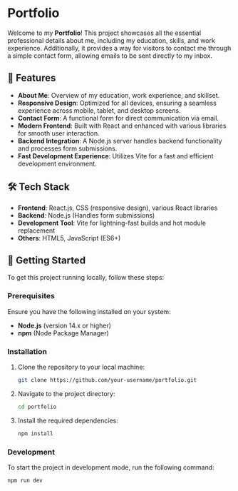 # Portfolio

Welcome to my **Portfolio**! This project showcases all the essential professional details about me, including my education, skills, and work experience. Additionally, it provides a way for visitors to contact me through a simple contact form, allowing emails to be sent directly to my inbox.

## 🌟 Features

- **About Me**: Overview of my education, work experience, and skillset.
- **Responsive Design**: Optimized for all devices, ensuring a seamless experience across mobile, tablet, and desktop screens.
- **Contact Form**: A functional form for direct communication via email.
- **Modern Frontend**: Built with React and enhanced with various libraries for smooth user interaction.
- **Backend Integration**: A Node.js server handles backend functionality and processes form submissions.
- **Fast Development Experience**: Utilizes Vite for a fast and efficient development environment.

## 🛠️ Tech Stack

- **Frontend**: React.js, CSS (responsive design), various React libraries
- **Backend**: Node.js (Handles form submissions)
- **Development Tool**: Vite for lightning-fast builds and hot module replacement
- **Others**: HTML5, JavaScript (ES6+)

## 🚀 Getting Started

To get this project running locally, follow these steps:

### Prerequisites

Ensure you have the following installed on your system:

- **Node.js** (version 14.x or higher)
- **npm** (Node Package Manager)

### Installation

1. Clone the repository to your local machine:

   ```bash
   git clone https://github.com/your-username/portfolio.git

2. Navigate to the project directory:
   ```bash
   cd portfolio

3. Install the required dependencies:
   ```bash
   npm install

### Development
To start the project in development mode, run the following command:
  ```bash
npm run dev




